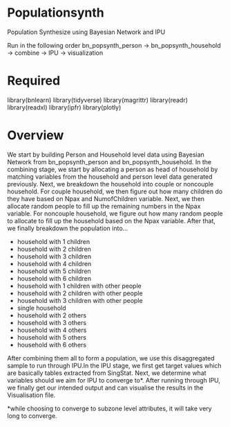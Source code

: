 # Populationsynth
Population Synthesize using Bayesian Network and IPU

Run in the following order bn_popsynth_person -> bn_popsynth_household -> combine -> IPU -> visualization

# Required

library(bnlearn)
library(tidyverse)
library(magrittr)
library(readr)
library(readxl)
library(ipfr)
library(plotly)

# Overview
We start by building Person and Household level data using Bayesian Network from bn_popsynth_person and bn_popsynth_household. 
In the combining stage, we start by allocating a person as head of household by matching variables from the household and person level data generated previously. Next, we breakdown the household into couple or noncouple household. 
For couple household, we then figure out how many children do they have based on Npax and NumofChildren variable. Next, we then allocate random people to fill up the remaining numbers in the Npax variable. For noncouple household, we figure out how many random people to allocate to fill up the household based on the Npax variable. 
After that, we finally breakdown the population into...

- household with 1 children
- household with 2 children
- household with 3 children
- household with 4 children
- household with 5 children
- household with 6 children
- household with 1 children with other people
- household with 2 children with other people
- household with 3 children with other people
- single household
- household with 2 others
- household with 3 others
- household with 4 others
- household with 5 others
- household with 6 others

After combining them all to form a population, we use this disaggregated sample to run through IPU.In the IPU stage, we first get target values which are basically tables extracted from SingStat. Next, we determine what variables should we aim for IPU to converge to*. After running through IPU, we finally get our intended output and can visualise the results in the Visualisation file. 

*while choosing to converge to subzone level attributes, it will take very long to converge. 
